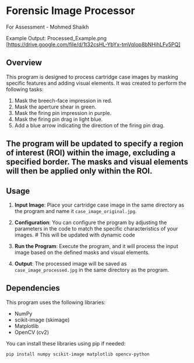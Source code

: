 # Forensic Image Processor
For Assessment - Mohmed Shaikh

Example Output: Processed_Example.png
[https://drive.google.com/file/d/1t32csHL-YbYx-tmVqIop8bNHihLFv5PQ]

## Overview

This program is designed to process cartridge case images by masking specific features and adding visual elements. It was created to perform the following tasks:

1. Mask the breech-face impression in red.
2. Mask the aperture shear in green.
3. Mask the firing pin impression in purple.
4. Mask the firing pin drag in light blue.
5. Add a blue arrow indicating the direction of the firing pin drag.

## The program will be updated to specify a region of interest (ROI) within the image, excluding a specified border. The masks and visual elements will then be applied only within the ROI.

## Usage

1. **Input Image**: Place your cartridge case image in the same directory as the program and name it `case_image_original.jpg`.

2. **Configuration**: You can configure the program by adjusting the parameters in the code to match the specific characteristics of your images. # This will be updated with dynamic code

3. **Run the Program**: Execute the program, and it will process the input image based on the defined masks and visual elements.

4. **Output**: The processed image will be saved as `case_image_processed.jpg` in the same directory as the program.

## Dependencies

This program uses the following libraries:

- NumPy
- scikit-image (skimage)
- Matplotlib
- OpenCV (cv2)

You can install these libraries using pip if needed:

```bash
pip install numpy scikit-image matplotlib opencv-python
